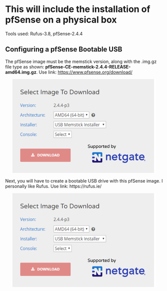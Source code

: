 # **This will include the installation of pfSense on a physical box**
Tools used: Rufus-3.8, pfSense-2.4.4

## Configuring a pfSense Bootable USB
The pfSense image must be the memstick version, along with the .img.gz file type as shown: **pfSense-CE-memstick-2.4.4-RELEASE-amd64.img.gz**. Use link: https://www.pfsense.org/download/
<p align="center">
  <img width="460" height="300" src="https://github.com/Sil3ntSec/pfSense-home-network/blob/master/Images/pfSense1.PNG">
</p>
Next, you will have to create a bootable USB drive with this pfSense image. I personally like Rufus. Use link: https://rufus.ie/
<p align="center">
  <img width="460" height="300" src="https://github.com/Sil3ntSec/pfSense-home-network/blob/master/Images/pfSense1.PNG">
</p>
